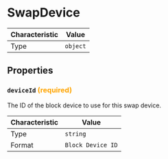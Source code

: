 <!-- THIS FILE IS AUTOMATICALLY GENERATED BY DOCBUILDER, DO NOT EDIT MANUALLY! -->

# SwapDevice

| Characteristic | Value    |
| -------------- | -------- |
| Type           | `object` |

## Properties

### `deviceId` **<span style="color:orange;">(required)</span>**

The ID of the block device to use for this swap device.

| Characteristic | Value             |
| -------------- | ----------------- |
| Type           | `string`          |
| Format         | `Block Device ID` |

